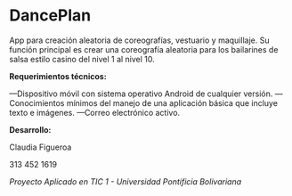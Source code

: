 # DancePlan
App para creación aleatoria de coreografías, vestuario y maquillaje.
Su función principal es crear una coreografía aleatoria para los bailarines de salsa estilo casino del nivel 1 al nivel 10.

<b>Requerimientos técnicos:</b>

—Dispositivo móvil con sistema operativo Android de cualquier versión.
—Conocimientos mínimos del manejo de una aplicación básica que incluye texto e imágenes.
—Correo electrónico activo.

<b>Desarrollo:</b>

Claudia Figueroa

313 452 1619


<i>Proyecto Aplicado en TIC 1 - Universidad Pontificia Bolivariana</i>
